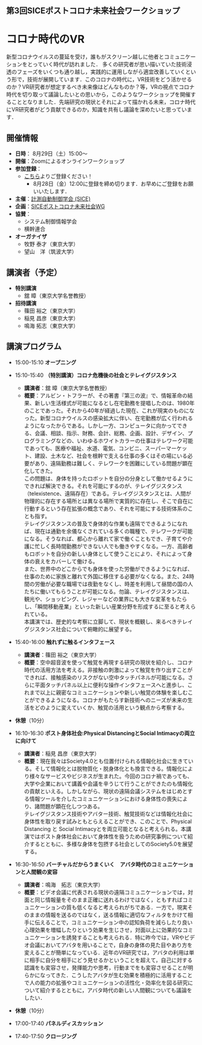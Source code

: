 ## 第3回SICEポストコロナ未来社会ワークショップ
# コロナ時代のVR

新型コロナウイルスの蔓延を受け，誰もがスクリーン越しに他者とコミュニケーションをとっていく時代が訪れました．
多くの研究者が思い描いていた技術浸透のフェーズをいくつも通り越し，実践的に運用しながら適宜改善していくという形で，技術が展開しています．このコロナの時代に，VR技術をどう活かせるのか？VR研究者が想定するべき未来像はどんなものか？等，VRの視点でコロナ時代を切り取って議論したいとの思いから，このようなワークショップを開催することとなりました．先端研究の現状とそれによって描かれる未来，コロナ時代にVR研究者がどう貢献できるのか，知識を共有し議論を深めたいと思っています．

## 開催情報
- **日時**： 8月29日（土）15:00〜
- **開催**：Zoomによるオンラインワークショップ
- **参加登録**：
  - [こちら](https://postcorona-sice-ws2020-03.peatix.com/)よりご登録ください！
    - 8月28日（金）12:00に登録を締め切ります．お早めにご登録をお願いいたします．
- **主催**：[計測自動制御学会 (SICE)](https://www.sice.jp)
- **企画**：[SICEポストコロナ未来社会WG](https://postcorona-sice.github.io/index_jp.html)
- **協賛**：
  - システム制御情報学会
  - 横幹連合
- **オーガナイザ**
  - 牧野 泰才（東京大学）
  - 望山　洋（筑波大学）

## 講演者（予定）
- **特別講演**
  - 舘 暲（東京大学名誉教授）　
- **招待講演**  
  - 篠田 裕之（東京大学）
  - 稲見 昌彦（東京大学）
  - 鳴海 拓志（東京大学）

## 講演プログラム
- 15:00-15:10 **オープニング**
- 15:10-15:40 **（特別講演）コロナ危機後の社会とテレイグジスタンス**
  - **講演者**：舘 暲（東京大学名誉教授）
  - **概要**：アルビン・トフラーが、その著書『第三の波』で、情報革命の結果、新しい生活様式が可能になるとし在宅勤務を提唱したのは、1980年のことであった。それから40年が経過した現在、これが現実のものになった。新型コロナウイルスの感染拡大に伴い、在宅勤務が広く行われるようになったからである。しかし一方、コンピュータに向かってできる、会議、相談、指示、財務、会計、総務、企画、設計、デザイン、プログラミングなどの、いわゆるホワイトカラーの仕事はテレワーク可能であっても、医療や福祉、水道、電気、コンビニ、スーパーマーケット、建設、土木など、社会を根幹で支える仕事の多くはその場にいる必要があり、遠隔勤務は難しく、テレワークを困難にしている問題が顕在化してきた。  
  この問題は、身体を持ったロボットを自分の分身として働かせるようにできれば解決できる。それを可能にするのが、テレイグジスタンス（telexistence、遠隔存在）である。テレイグジスタンスとは、人間が物理的に存在する場所とは異なる場所で実質的に存在し、そこで自在に行動するという存在拡張の概念であり、それを可能にする技術体系のことも指す。  
  テレイグジスタンスの普及で身体的な作業も遠隔でできるようになれば、現在は通勤を余儀なくされている多くの職種で、テレワークが可能になる。そうなれば、都心から離れて家で働くこともでき、子育てや介護に忙しく長時間勤務ができない人でも働きやすくなる。一方、高齢者もロボットを自分の新しい身体として使うことにより、それによって身体の衰えをカバーして働ける。  
  また、世界中のどこからでも身体を使った労働ができるようになれば、仕事のために家族と離れて外国に移住する必要がなくなる。また、24時間の労働が必要な職場では夜勤をなくし、時差を利用して昼間の国の人たちに働いてもらうことが可能になる。勿論、テレイグジスタンスは、観光や、ショッピング、レジャーなどの業界にも大きな変革をもたらし、「瞬間移動産業」といった新しい産業分野を形成するに至ると考えられている。  
  本講演では、歴史的な考察に立脚して、現状を概観し、来るべきテレイグジスタンス社会について俯瞰的に展望する。

- 15:40-16:00 **触れずに触るインタフェース**
  - **講演者**：篠田 裕之（東京大学）
  - **概要**：空中超音波を使って触覚を再現する研究の現状を紹介し、コロナ時代の活用方法を考える。非接触の刺激によって触覚を作り出すことができれば、接触感染のリスクがない空中タッチパネルが可能になる。さらに平面タッチパネル以上に便利な操作インタフェースへと進歩し、これまで以上に親密なコミュニケーションや新しい触覚の体験を楽しむことができるようになる。コロナがもたらす新技術へのニーズが未来の生活をどのように変えていくか、触覚の活用という観点から考察する。
- **休憩**（10分）
- 16:10-16:30 **ポスト身体社会:Physical DistancingとSocial Intimacyの両立に向けて**
  - **講演者**：稲見 昌彦（東京大学）
  - **概要**：現在我々はSociety4.0とも位置付けられる情報化社会に生きている。そして情報化とは脱物質化・脱身体化とも換言できる。情報化により様々なサービスやビジネスが生まれた。今回のコロナ禍であっても、大学や企業において講義や会議を辛うじて行うことができたのも情報化の貢献といえる。しかしながら、現状の遠隔会議システムをはじめとする情報ツールを介したコミュニケーションにおける身体性の喪失により、諸問題が顕在化しつつある。  
  テレイグジスタンス技術やアバター技術、触覚技術などは情報化社会に身体性を取り戻す試みともとらえることができ、このことで、Physical Distancing と Social Intimacyとを両立可能となると考えられる。本講演ではポスト身体社会において身体性を扱うための研究事例について紹介するとともに、多様な身体を包摂する社会としてのSociety5.0を展望する。
- 16:30-16:50 **バーチャルだからうまくいく　アバタ時代のコミュニケーションと人間観の変容**
  - **講演者**：鳴海　拓志（東京大学）
  - **概要**：ビデオ会議に代表される現状の遠隔コミュニケーションでは，対面と同じ情報量をそのまま正確に送れるわけではなく，ともすればコミュニケーションの質も低くなると考えられがちである．一方で，現実そのままの情報を送るのではなく，送る情報に適切なフィルタをかけて相手に伝えることで，コミュニケーション中の認知負荷を減らしたり良い心理効果を増幅したりという効果を生じさせ，対面以上に効果的なコミュニケーションを誘発することも考えられる．特に昨今では，VRやビデオ会議においてアバタを用いることで，自身の身体の見た目やあり方を変えることが簡単になっている．近年のVR研究では，アバタの利用は単に相手に自分を相手にどう見せるかということを超えて，自己に対する認識をも変容させ，発揮能力や思考，行動までをも変容させることが明らかになってきた．こうしたアバタが生む効果を積極的に活用することで人の能力の拡張やコミュニケーションの活性化・効率化を図る研究について紹介するとともに，アバタ時代の新しい人間観についても議論をしたい．
- **休憩**（10分）
- 17:00-17:40 **パネルディスカッション**
- 17:40-17:50 **クロージング**
